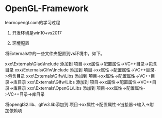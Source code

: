 # OpenGL-Framework
learnopengl.com的学习过程

1. 开发环境是win10+vs2017

2. 环境配置

将Externals中的一些文件夹配置到vs环境中，如下。

xxx\Externals\Glad\Include 添加到 项目->xx属性->配置属性->VC++目录->包含目录
xxx\Externals\Glfw\Include 添加到 项目->xx属性->配置属性->VC++目录->包含目录
xxx\Externals\Glfw\Libs 添加到 项目->xx属性->配置属性->VC++目录->库目录
xxx\Externals\Glfw\Libs 添加到 项目->xx属性->配置属性->VC++目录->库目录
xxx\Externals\OpenGL\Libs 添加到 项目->xx属性->配置属性->VC++目录->库目录

将opengl32.lib、glfw3.lib添加到 项目->xx属性->配置属性->链接器->输入->附加依赖项
